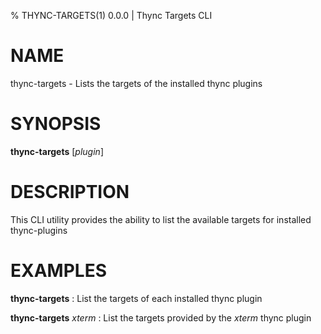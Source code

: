 % THYNC-TARGETS(1) 0.0.0 | Thync Targets CLI

# NAME

thync-targets - Lists the targets of the installed thync plugins

# SYNOPSIS

**thync-targets** [_plugin_]

# DESCRIPTION

This CLI utility provides the ability to list the available targets for installed thync-plugins

# EXAMPLES

**thync-targets**
: List the targets of each installed thync plugin

**thync-targets** _xterm_
: List the targets provided by the _xterm_ thync plugin

